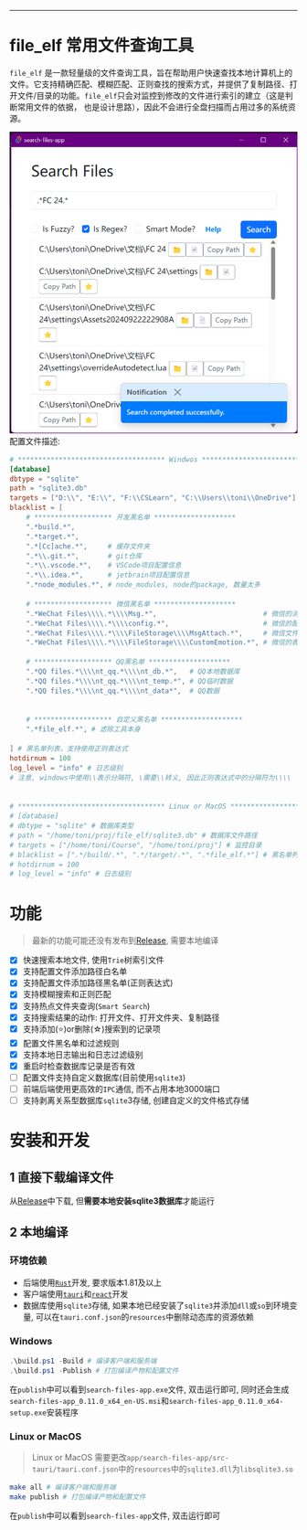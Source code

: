 
---

# file_elf 常用文件查询工具

`file_elf` 是一款轻量级的文件查询工具，旨在帮助用户快速查找本地计算机上的文件。它支持精确匹配、模糊匹配、正则查找的搜索方式，并提供了复制路径、打开文件/目录的功能。`file_elf`只会对监控到修改的文件进行索引的建立（这是判断常用文件的依据， 也是设计思路），因此不会进行全盘扫描而占用过多的系统资源。

![example](doc/example.png)
配置文件描述:
```toml
# ************************************ Windwos ************************************
[database]
dbtype = "sqlite"
path = "sqlite3.db"
targets = ["D:\\", "E:\\", "F:\\CSLearn", "C:\\Users\\toni\\OneDrive"]
blacklist = [
    # ******************* 开发黑名单 ********************
    ".*build.*",
    ".*target.*",
    ".*[Cc]ache.*",     # 缓存文件夹
    ".*\\.git.*",       # git仓库
    ".*\\.vscode.*",    # VSCode项目配置信息
    ".*\\.idea.*",      # jetbrain项目配置信息
    ".*node_modules.*", # node_modules, node的package, 数量太多

    # ******************* 微信黑名单 ********************
    ".*WeChat Files\\\\.*\\\\Msg.*",                          # 微信的消息记录
    ".*WeChat Files\\\\.*\\\\config.*",                       # 微信的配置信息
    ".*WeChat Files\\\\.*\\\\FileStorage\\\\MsgAttach.*",     # 微信文件附属消息
    ".*WeChat Files\\\\.*\\\\FileStorage\\\\CustomEmotion.*", # 微信的表情

    # ******************* QQ黑名单 ********************
    ".*QQ files.*\\\\nt_qq.*\\\\nt_db.*",   # QQ本地数据库
    ".*QQ files.*\\\\nt_qq.*\\\\nt_temp.*", # QQ临时数据
    ".*QQ files.*\\\\nt_qq.*\\\\nt_data*",  # QQ数据


    # ******************* 自定义黑名单 ********************
    ".*file_elf.*", # 滤除工具本身

] # 黑名单列表，支持使用正则表达式
hotdirnum = 100
log_level = "info" # 日志级别
# 注意, windows中使用\\表示分隔符, \需要\\转义, 因此正则表达式中的分隔符为\\\\


# ************************************ Linux or MacOS ************************************
# [database]
# dbtype = "sqlite" # 数据库类型
# path = "/home/toni/proj/file_elf/sqlite3.db" # 数据库文件路径
# targets = ["/home/toni/Course", "/home/toni/proj"] # 监控目录
# blacklist = [".*/build/.*", ".*/target/.*", ".*file_elf.*"] # 黑名单列表，支持使用正则表达式
# hotdirnum = 100
# log_level = "info" # 日志级别
```
# 功能

> 最新的功能可能还没有发布到[Release](https://github.com/ToniXWD/file_elf/releases), 需要本地编译

- [x] 快速搜索本地文件, 使用`Trie`树索引文件
- [x] 支持配置文件添加路径白名单
- [x] 支持配置文件添加路径黑名单(正则表达式)
- [x] 支持模糊搜索和正则匹配
- [x] 支持热点文件夹查询(`Smart Search`)
- [x] 支持搜索结果的动作: 打开文件、打开文件夹、复制路径
- [x] 支持添加(⭐)or删除(☆)搜索到的记录项
- [x] 配置文件黑名单和过滤规则
- [x] 支持本地日志输出和日志过滤级别
- [x] 重启时检查数据库记录是否有效
- [ ] 配置文件支持自定义数据库(目前使用`sqlite3`)
- [ ] 前端后端使用更高效的`IPC`通信, 而不占用本地3000端口
- [ ] 支持剥离关系型数据库`sqlite`3存储, 创建自定义的文件格式存储

# 安装和开发

## 1 直接下载编译文件
从[Release](https://github.com/ToniXWD/file_elf/releases)中下载, 但**需要本地安装sqlite3数据库**才能运行

## 2 本地编译 

### 环境依赖
- 后端使用[`Rust`](https://www.rust-lang.org/learn/get-started)开发, 要求版本1.81及以上
- 客户端使用[`tauri`](https://tauri.app/)和[`react`](https://react.dev/)开发
- 数据库使用`sqlite3`存储, 如果本地已经安装了`sqlite3`并添加`dll`或`so`到环境变量, 可以在`tauri.conf.json`的`resources`中删除动态库的资源依赖

### Windows
```powershell
.\build.ps1 -Build # 编译客户端和服务端
.\build.ps1 -Publish # 打包编译产物和配置文件
```
在`publish`中可以看到`search-files-app.exe`文件, 双击运行即可, 同时还会生成`search-files-app_0.11.0_x64_en-US.msi`和`search-files-app_0.11.0_x64-setup.exe`安装程序

### Linux or MacOS
> Linux or MacOS 需要更改`app/search-files-app/src-tauri/tauri.conf.json`中的`resources`中的`sqlite3.dll`为`libsqlite3.so`

```bash
make all # 编译客户端和服务端
make publish # 打包编译产物和配置文件
```
在`publish`中可以看到`search-files-app`文件, 双击运行即可
